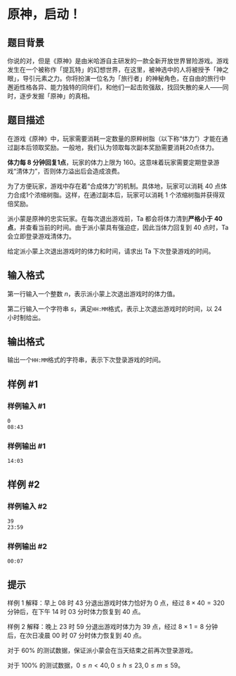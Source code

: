 # 原神，启动！

## 题目背景

你说的对，但是《原神》是由米哈游自主研发的一款全新开放世界冒险游戏。游戏发生在一个被称作「提瓦特」的幻想世界，在这里，被神选中的人将被授予「神之眼」，导引元素之力。你将扮演一位名为「旅行者」的神秘角色，在自由的旅行中邂逅性格各异、能力独特的同伴们，和他们一起击败强敌，找回失散的亲人——同时，逐步发掘「原神」的真相。

## 题目描述

在游戏《原神》中，玩家需要消耗一定数量的原粹树脂（以下称“体力”）才能在通过副本后领取奖励。一般地，我们认为领取每次副本奖励需要消耗20点体力。

**体力每 8 分钟回复1点**，玩家的体力上限为 160。这意味着玩家需要定期登录游戏“清体力”，否则体力溢出后会造成浪费。

为了方便玩家，游戏中存在着“合成体力”的机制。具体地，玩家可以消耗 40 点体力合成1个浓缩树脂。这样，在通过副本后，玩家可以消耗 1 个浓缩树脂并获得双倍奖励。

派小蒙是原神的忠实玩家。在每次退出游戏前，Ta 都会将体力清到**严格小于 40 点**，并查看当前的时间。由于派小蒙具有强迫症，因此当体力回复到 40 点时，Ta 会立即登录游戏清体力。

给定派小蒙上次退出游戏时的体力和时间，请求出 Ta 下次登录游戏的时间。

## 输入格式

第一行输入一个整数 $n$，表示派小蒙上次退出游戏时的体力值。

第二行输入一个字符串 $s$，满足`HH:MM`格式，表示上次退出游戏时的时间，以 24 小时制给出。

## 输出格式

输出一个`HH:MM`格式的字符串，表示下次登录游戏的时间。

## 样例 #1

### 样例输入 #1

```
0
08:43
```

### 样例输出 #1

```
14:03
```

## 样例 #2

### 样例输入 #2

```
39
23:59
```

### 样例输出 #2

```
00:07
```

## 提示

样例 1 解释：早上 08 时 43 分退出游戏时体力恰好为 0 点，经过 $8\times 40=320$ 分钟后，在下午 14 时 03 分时体力恢复到 40 点。

样例 2 解释：晚上 23 时 59 分退出游戏时体力为 39 点，经过 $8\times 1=8$ 分钟后，在次日凌晨 00 时 07 分时体力恢复到 40 点。

对于 $60\%$ 的测试数据，保证派小蒙会在当天结束之前再次登录游戏。

对于 $100\%$ 的测试数据，$0\le n<40, 0\le h\le 23, 0\le m\le 59$。